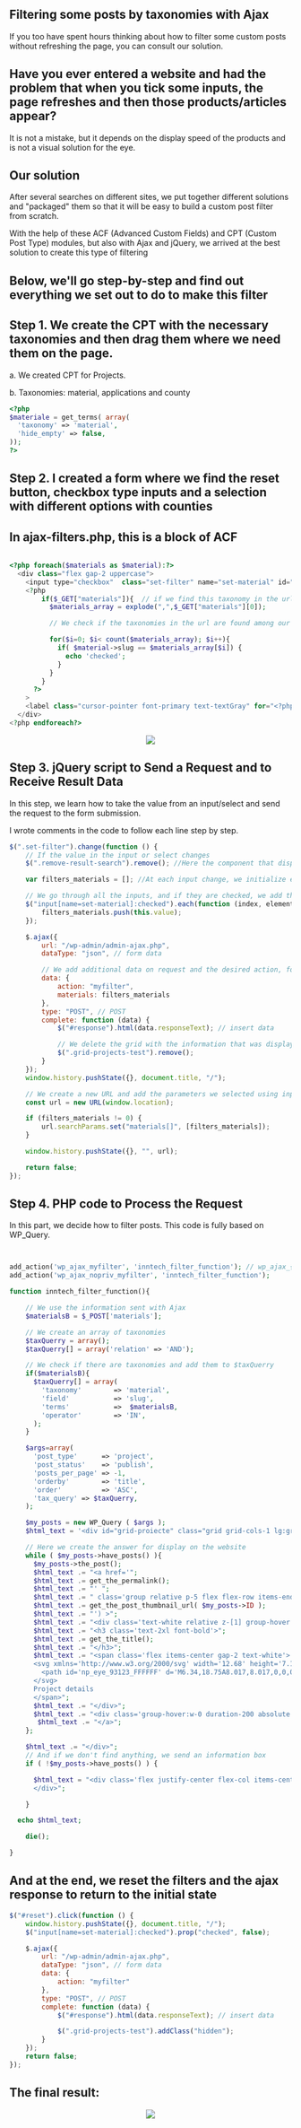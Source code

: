 ## Filtering some posts by taxonomies with Ajax

If you too have spent hours thinking about how to filter some custom posts without refreshing the page, you can consult our solution.

## Have you ever entered a website and had the problem that when you tick some inputs, the page refreshes and then those products/articles appear?

It is not a mistake, but it depends on the display speed of the products and is not a visual solution for the eye.

## Our solution

After several searches on different sites, we put together different solutions and "packaged" them so that it will be easy to build a custom post filter from scratch.

With the help of these ACF (Advanced Custom Fields) and CPT (Custom Post Type) modules, but also with Ajax and jQuery, we arrived at the best solution to create this type of filtering

## Below, we'll go step-by-step and find out everything we set out to do to make this filter

## Step 1. We create the CPT with the necessary taxonomies and then drag them where we need them on the page.

a. We created CPT for Projects.

b. Taxonomies: material, applications and county

```php
<?php
$materiale = get_terms( array(
  'taxonomy' => 'material',
  'hide_empty' => false,
));
?>
```

## Step 2. I created a form where we find the reset button, checkbox type inputs and a selection with different options with counties

## In ajax-filters.php, this is a block of ACF

```php

<?php foreach($materials as $material):?>
  <div class="flex gap-2 uppercase">
    <input type="checkbox"  class="set-filter" name="set-material" id="<?php echo $material->slug?>" value="<?php echo $material->slug?>"
    <?php
        if($_GET["materials"]){  // if we find this taxonomy in the url parameters
          $materials_array = explode(",",$_GET["materials"][0]);

          // We check if the taxonomies in the url are found among our inputs

          for($i=0; $i< count($materials_array); $i++){
            if( $material->slug == $materials_array[$i]) {
              echo 'checked';
            }
          }
        }
      ?>
    >
    <label class="cursor-pointer font-primary text-textGray" for="<?php echo $material->slug?>"><?php echo $material->name?></label>
  </div>
<?php endforeach?>

```

<p align="center">
<img src="https://github.com/gramadaioan98/testare/blob/main/filters.jpg?raw=true"/>
</p>

## Step 3. jQuery script to Send a Request and to Receive Result Data

In this step, we learn how to take the value from an input/select and send the request to the form submission.

I wrote comments in the code to follow each line step by step.

```js
$(".set-filter").change(function () {
	// If the value in the input or select changes
	$(".remove-result-search").remove(); //Here the component that displays the message that nothing was found will be deleted.

	var filters_materials = []; //At each input change, we initialize each array

	// We go through all the inputs, and if they are checked, we add them to the array
	$("input[name=set-material]:checked").each(function (index, element) {
		filters_materials.push(this.value);
	});

	$.ajax({
		url: "/wp-admin/admin-ajax.php",
		dataType: "json", // form data

		// We add additional data on request and the desired action, for us it is "myfilter"
		data: {
			action: "myfilter",
			materials: filters_materials
		},
		type: "POST", // POST
		complete: function (data) {
			$("#response").html(data.responseText); // insert data

			// We delete the grid with the information that was displayed at the first rendering of the page
			$(".grid-projects-test").remove();
		}
	});
	window.history.pushState({}, document.title, "/");

	// We create a new URL and add the parameters we selected using inputs and select
	const url = new URL(window.location);

	if (filters_materials != 0) {
		url.searchParams.set("materials[]", [filters_materials]);
	}

	window.history.pushState({}, "", url);

	return false;
});
```

## Step 4. PHP code to Process the Request

In this part, we decide how to filter posts. This code is fully based on WP_Query.

```php


add_action('wp_ajax_myfilter', 'inntech_filter_function'); // wp_ajax_{ACTION HERE}
add_action('wp_ajax_nopriv_myfilter', 'inntech_filter_function');

function inntech_filter_function(){

    // We use the information sent with Ajax
    $materialsB = $_POST['materials'];

    // We create an array of taxonomies
    $taxQuerry = array();
    $taxQuerry[] = array('relation' => 'AND');

    // We check if there are taxonomies and add them to $taxQuerry
    if($materialsB){
      $taxQuerry[] = array(
        'taxonomy'        => 'material',
        'field'           => 'slug',
        'terms'           =>  $materialsB,
        'operator'        => 'IN',
      );
    }

    $args=array(
      'post_type'      => 'project',
      'post_status'    => 'publish',
      'posts_per_page' => -1,
      'orderby'        => 'title',
      'order'          => 'ASC',
      'tax_query' => $taxQuerry,
    );

    $my_posts = new WP_Query ( $args );
    $html_text = '<div id="grid-proiecte" class="grid grid-cols-1 lg:grid-cols-2 lg:grid-cols-3 gap-5">';

    // Here we create the answer for display on the website
    while ( $my_posts->have_posts() ){
      $my_posts->the_post();
      $html_text .= "<a href='";
      $html_text .= get_the_permalink();
      $html_text .= "' ";
      $html_text .= " class='group relative p-5 flex flex-row items-end h-[234px] bg-cover bg-no-repeat' style=background-image:url('";
      $html_text .= get_the_post_thumbnail_url( $my_posts->ID );
      $html_text .= "') >";
      $html_text .= "<div class='text-white relative z-[1] group-hover:opacity-0 duration-200'>";
      $html_text .= "<h3 class='text-2xl font-bold'>";
      $html_text .= get_the_title();
      $html_text .= "</h3>";
      $html_text .= "<span class='flex items-center gap-2 text-white'>
      <svg xmlns='http://www.w3.org/2000/svg' width='12.68' height='7.132' viewBox='0 0 12.68 7.132'>
        <path id='np_eye_93123_FFFFFF' d='M6.34,18.75A8.017,8.017,0,0,0,0,22.316a8.017,8.017,0,0,0,6.34,3.566,8.014,8.014,0,0,0,6.34-3.566A8.017,8.017,0,0,0,6.34,18.75Zm0,1.189a2.377,2.377,0,1,1-2.377,2.377A2.378,2.378,0,0,1,6.34,19.939Zm0,1.189a1.189,1.189,0,1,0,1.189,1.189A1.189,1.189,0,0,0,6.34,21.127Z' transform='translate(0 -18.75)' fill='#fff' />
      </svg>
      Project details
      </span>";
      $html_text .= "</div>";
      $html_text .= "<div class='group-hover:w-0 duration-200 absolute w-full h-full bg-black/50 top-0 left-0'></div>";
       $html_text .= "</a>";
    };

    $html_text .= "</div>";
    // And if we don't find anything, we send an information box
    if ( !$my_posts->have_posts() ) {

      $html_text = "<div class='flex justify-center flex-col items-center py-32 border-2 mt-10'><span class='font-primary font-bold text-center'>Your search has no results.</span>
      </div>";

    }

  echo $html_text;

	die();

}


```

## And at the end, we reset the filters and the ajax response to return to the initial state

```js
$("#reset").click(function () {
	window.history.pushState({}, document.title, "/");
	$("input[name=set-material]:checked").prop("checked", false);

	$.ajax({
		url: "/wp-admin/admin-ajax.php",
		dataType: "json", // form data
		data: {
			action: "myfilter"
		},
		type: "POST", // POST
		complete: function (data) {
			$("#response").html(data.responseText); // insert data

			$(".grid-projects-test").addClass("hidden");
		}
	});
	return false;
});
```

## The final result:

<p align="center">
<img src="https://github.com/gramadaioan98/testare/blob/main/final-result.jpg?raw=true"/>
</p>

